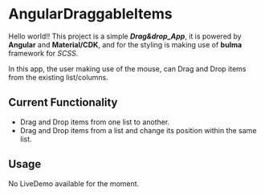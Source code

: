 # AngularDraggableItems

Hello world!! This project is a simple **_Drag&drop_App_**, it is powered by **Angular** and **Material/CDK**, and for the styling is making use of **bulma** framework for _SCSS_.

In this app, the user making use of the mouse, can Drag and Drop items from the existing list/columns.

## Current Functionality

- Drag and Drop items from one list to another.
- Drag and Drop items from a list and change its position within the same list.

## Usage

No LiveDemo available for the moment.
